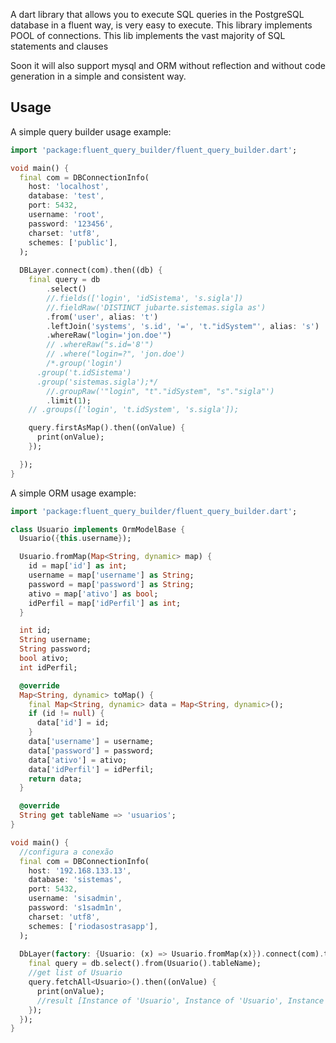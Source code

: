 A dart library that allows you to execute SQL queries in the PostgreSQL database in a fluent way, is very easy to execute.
This library implements POOL of connections.
This lib implements the vast majority of SQL statements and clauses

Soon it will also support mysql and ORM without reflection and without code generation in a simple and consistent way.

## Usage

A simple query builder usage example:

```dart
import 'package:fluent_query_builder/fluent_query_builder.dart';

void main() {
  final com = DBConnectionInfo(
    host: 'localhost',
    database: 'test',
    port: 5432,
    username: 'root',
    password: '123456',
    charset: 'utf8',
    schemes: ['public'],
  );
  
  DBLayer.connect(com).then((db) {
    final query = db
        .select()
        //.fields(['login', 'idSistema', 's.sigla'])
        //.fieldRaw('DISTINCT jubarte.sistemas.sigla as')
        .from('user', alias: 't')
        .leftJoin('systems', 's.id', '=', 't."idSystem"', alias: 's')
        .whereRaw("login='jon.doe'")
        // .whereRaw("s.id='8'")
        // .where("login=?", 'jon.doe')
        /*.group('login')
      .group('t.idSistema')
      .group('sistemas.sigla');*/
        //.groupRaw('"login", "t"."idSystem", "s"."sigla"')
        .limit(1);
    // .groups(['login', 't.idSystem', 's.sigla']);

    query.firstAsMap().then((onValue) {
      print(onValue);
    });

  });
}

```

A simple ORM usage example:

```dart
import 'package:fluent_query_builder/fluent_query_builder.dart';

class Usuario implements OrmModelBase {
  Usuario({this.username});

  Usuario.fromMap(Map<String, dynamic> map) {
    id = map['id'] as int;
    username = map['username'] as String;
    password = map['password'] as String;
    ativo = map['ativo'] as bool;
    idPerfil = map['idPerfil'] as int;
  }

  int id;
  String username;
  String password;
  bool ativo;
  int idPerfil;

  @override
  Map<String, dynamic> toMap() {
    final Map<String, dynamic> data = Map<String, dynamic>();
    if (id != null) {
      data['id'] = id;
    }
    data['username'] = username;
    data['password'] = password;
    data['ativo'] = ativo;
    data['idPerfil'] = idPerfil;
    return data;
  }

  @override
  String get tableName => 'usuarios';
}

void main() {
  //configura a conexão
  final com = DBConnectionInfo(
    host: '192.168.133.13',
    database: 'sistemas',
    port: 5432,
    username: 'sisadmin',
    password: 's1sadm1n',
    charset: 'utf8',
    schemes: ['riodasostrasapp'],
  );
  
  DbLayer(factory: {Usuario: (x) => Usuario.fromMap(x)}).connect(com).then((db) {
    final query = db.select().from(Usuario().tableName);
    //get list of Usuario
    query.fetchAll<Usuario>().then((onValue) {
      print(onValue);
      //result [Instance of 'Usuario', Instance of 'Usuario', Instance of 'Usuario',...]
    });
  });
}

```
